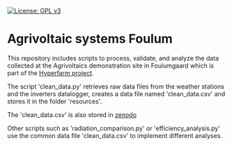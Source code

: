 [![License: GPL v3](https://img.shields.io/badge/License-GPLv3-blue.svg)](https://www.gnu.org/licenses/gpl-3.0)

# Agrivoltaic systems Foulum


This repository includes scripts to process, validate, and analyze the data collected at the Agrivoltaics demonstration site in Foulumgaard which is part of the [Hyperfarm project](https://hyperfarm.eu/).

The script 'clean_data.py' retrieves raw data files from the weather stations and the inverters datalogger, creates a data file named 'clean_data.csv' and stores it in the folder 'resources'. 

The 'clean_data.csv' is also stored in [zenodo](https://zenodo.org/records/14017975)

Other scripts such as 'radiation_comparison.py' or 'efficiency_analysis.py' use the common data file 'clean_data.csv' to implement different analyses. 
